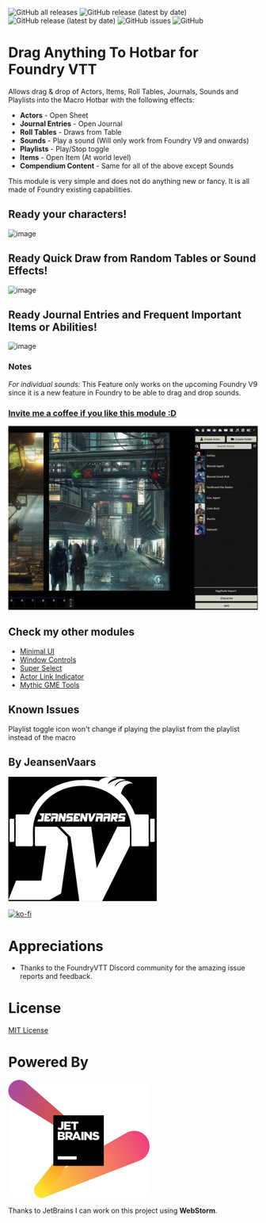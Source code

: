 ![GitHub all releases](https://img.shields.io/github/downloads/saif-ellafi/foundryvtt-drag-all-to-hotbar/total?logo=GitHub) ![GitHub release (latest by date)](https://img.shields.io/github/downloads/saif-ellafi/foundryvtt-drag-all-to-hotbar/latest/total) ![GitHub release (latest by date)](https://img.shields.io/github/v/release/saif-ellafi/foundryvtt-drag-all-to-hotbar) ![GitHub issues](https://img.shields.io/github/issues-raw/saif-ellafi/foundryvtt-drag-all-to-hotbar) ![GitHub](https://img.shields.io/github/license/saif-ellafi/foundryvtt-drag-all-to-hotbar)
# Drag Anything To Hotbar for Foundry VTT

Allows drag & drop of Actors, Items, Roll Tables, Journals, Sounds and Playlists into the Macro Hotbar with the following effects:

* **Actors** - Open Sheet
* **Journal Entries** - Open Journal
* **Roll Tables** - Draws from Table
* **Sounds** - Play a sound (Will only work from Foundry V9 and onwards)
* **Playlists** - Play/Stop toggle
* **Items** - Open Item (At world level)
* **Compendium Content** - Same for all of the above except Sounds

This module is very simple and does not do anything new or fancy. It is all made of Foundry existing capabilities.

## Ready your characters!
![image](https://user-images.githubusercontent.com/27952699/145674099-f2df0bf7-96ac-45ae-bcb6-33b8f7ce89a7.png)

## Ready Quick Draw from Random Tables or Sound Effects!
![image](https://user-images.githubusercontent.com/27952699/145674190-4f8ae4d5-446c-470e-9229-8adb6c5f02f9.png)

## Ready Journal Entries and Frequent Important Items or Abilities!
![image](https://user-images.githubusercontent.com/27952699/145674165-7e0ee235-11e7-473c-bdc3-e620ed3f3e32.png)

### Notes
_For individual sounds:_ This Feature only works on the upcoming Foundry V9 since it is a new feature in Foundry to be able to drag and drop sounds.

### [Invite me a coffee if you like this module :D](https://ko-fi.com/jeansenvaars)

![example](example-drag-all.gif)

## Check my other modules

* [Minimal UI](https://github.com/saif-ellafi/foundryvtt-minimal-ui)
* [Window Controls](https://github.com/saif-ellafi/foundryvtt-window-controls)
* [Super Select](https://github.com/saif-ellafi/foundryvtt-super-select)
* [Actor Link Indicator](https://github.com/saif-ellafi/foundryvtt-actor-link-indicator)
* [Mythic GME Tools](https://github.com/saif-ellafi/foundryvtt-mythic-gme)

## Known Issues

Playlist toggle icon won't change if playing the playlist from the playlist instead of the macro

## By JeansenVaars

![JVLogo](logo-small-black.png)

[![ko-fi](https://ko-fi.com/img/githubbutton_sm.svg)](https://ko-fi.com/V7V14D3AH)

# Appreciations

* Thanks to the FoundryVTT Discord community for the amazing issue reports and feedback.

# License

[MIT License](./LICENSE.md)

# Powered By

[![JetBrains](./jetbrains.svg)](https://www.jetbrains.com)

Thanks to JetBrains I can work on this project using **WebStorm**.
